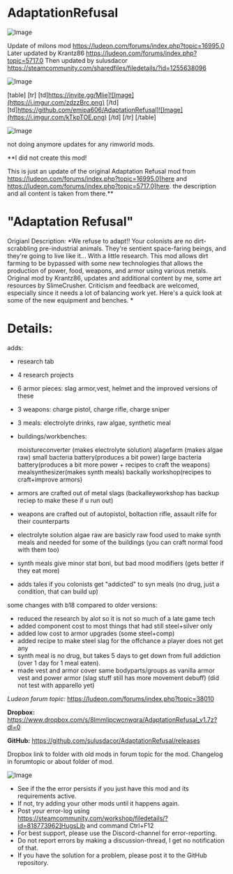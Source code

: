 # AdaptationRefusal

![Image](https://i.imgur.com/WAEzk68.png)

Update of milons mod
https://ludeon.com/forums/index.php?topic=16995.0
Later updated by Krantz86
https://ludeon.com/forums/index.php?topic=5717.0
Then updated by sulusdacor
https://steamcommunity.com/sharedfiles/filedetails/?id=1255638096

![Image](https://i.imgur.com/7Gzt3Rg.png)


[table]
    [tr]
        [td]https://invite.gg/Mlie]![Image](https://i.imgur.com/zdzzBrc.png)
[/td]
        [td]https://github.com/emipa606/AdaptationRefusal]![Image](https://i.imgur.com/kTkpTOE.png)
[/td]
    [/tr]
[/table]
	
![Image](https://i.imgur.com/NOW7jU1.png)


not doing anymore updates for any rimworld mods.

**I did not create this mod!

This is just an update of the original Adaptation Refusal mod from https://ludeon.com/forums/index.php?topic=16995.0]here and https://ludeon.com/forums/index.php?topic=5717.0]here. the description and all content is taken from there.**

# "Adaptation Refusal"


Origianl Description:
*We refuse to adapt!!
Your colonists are no dirt-scrabbling pre-industrial animals.  They're sentient space-faring beings, and they're going to live like it... With a little research.  This mod allows dirt farming to be bypassed with some new technologies that allows the production of power, food, weapons, and armor using various metals.  Original mod by Krantz86, updates and additional content by me, some art resources by SlimeCrusher.  Criticism and feedback are welcomed, especially since it needs a lot of balancing work yet.  Here's a quick look at some of the new equipment and benches. *

# Details:


adds:
- research tab
- 4 research projects
- 6 armor pieces: slag armor,vest, helmet and the improved versions of these
- 3 weapons: charge pistol, charge rifle, charge sniper
- 3 meals: electrolyte drinks, raw algae, synthetic meal
- buildings/workbenches:

    moistureconverter (makes electrolyte solution)
    alagefarm (makes algae raw)
    small bacteria battery(produces a bit power)
    large bacteria battery(produces a bit more power + recipes to craft the weapons)
    mealsynthesizer(makes synth meals)
    backally workshop(recipes to craft+improve armors)

- armors are crafted out of metal slags (backalleyworkshop has backup reciep to make these if u run out)
- weapons are crafted out of autopistol, boltaction rifle, assault rilfe for their counterparts
- electrolyte solution algae raw are basicly raw food used to make synth meals and needed for some of the buildings (you can craft normal food with them too)
- synth meals give minor stat boni, but bad mood modifiers (gets better if they eat more)
- adds tales if you colonists get "addicted" to syn meals (no drug, just a condition, that can build up)

some changes with b18 compared to older versions:
- reduced the research by alot so it is not so much of a late game tech
- added component cost to most things that had still steel+silver only
- added low cost to armor upgrades (some steel+comp)
- added recipe to make steel slag for the offchance a player does not get any
- synth meal is no drug, but takes 5 days to get down from full addiction (over 1 day for 1 meal eaten).
- made vest and armor cover same bodyparts/groups as vanilla armor vest and power armor (slag stuff still has more movement debuff) (did not test with apparello yet)

*Ludeon forum topic:*
https://ludeon.com/forums/index.php?topic=38010

**Dropbox:** https://www.dropbox.com/s/8lmmljpcwcnwqra/AdaptationRefusal_v1.7z?dl=0

**GitHub:** https://github.com/sulusdacor/AdaptationRefusal/releases

Dropbox link to folder with old mods in forum topic for the mod.
Changelog in forumtopic or about folder of mod.

![Image](https://i.imgur.com/Rs6T6cr.png)



-  See if the the error persists if you just have this mod and its requirements active.
-  If not, try adding your other mods until it happens again.
-  Post your error-log using https://steamcommunity.com/workshop/filedetails/?id=818773962]HugsLib and command Ctrl+F12
-  For best support, please use the Discord-channel for error-reporting.
-  Do not report errors by making a discussion-thread, I get no notification of that.
-  If you have the solution for a problem, please post it to the GitHub repository.



